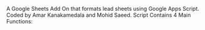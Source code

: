 A Google Sheets Add On that formats lead sheets using Google Apps Script. Coded by Amar Kanakamedala and Mohid Saeed.
Script Contains 4 Main Functions:
